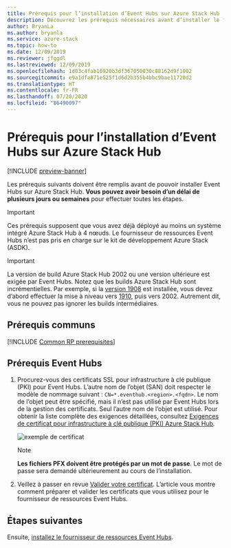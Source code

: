 ```yaml
---
title: Prérequis pour l’installation d’Event Hubs sur Azure Stack Hub
description: Découvrez les prérequis nécessaires avant d’installer le fournisseur de ressources Event Hubs sur Azure Stack Hub.
author: BryanLa
ms.author: bryanla
ms.service: azure-stack
ms.topic: how-to
ms.date: 12/09/2019
ms.reviewer: jfggdl
ms.lastreviewed: 12/09/2019
ms.openlocfilehash: 1d03c4fab16920b3df367050030c88162d9f1002
ms.sourcegitcommit: e9a1dfa871e525f1d6d2b355b4bbc9bae11720d2
ms.translationtype: HT
ms.contentlocale: fr-FR
ms.lasthandoff: 07/20/2020
ms.locfileid: "86490097"
---
```

# <a name="prerequisites-for-installing-event-hubs-on-azure-stack-hub"></a>Prérequis pour l’installation d’Event Hubs sur Azure Stack Hub

[!INCLUDE [preview-banner](../includes/event-hubs-preview.md)]

Les prérequis suivants doivent être remplis avant de pouvoir installer Event Hubs sur Azure Stack Hub. **Vous pouvez avoir besoin d’un délai de plusieurs jours ou semaines** pour effectuer toutes les étapes.

> [!IMPORTANT]
> Ces prérequis supposent que vous avez déjà déployé au moins un système intégré Azure Stack Hub à 4 nœuds. Le fournisseur de ressources Event Hubs n’est pas pris en charge sur le kit de développement Azure Stack (ASDK).

> [!IMPORTANT]
> La version de build Azure Stack Hub 2002 ou une version ultérieure est exigée par Event Hubs. Notez que les builds Azure Stack Hub sont incrémentielles. Par exemple, si la [version 1908](./release-notes.md?view=azs-1908#1908-build-reference) est installée, vous devez d’abord effectuer la mise à niveau vers [1910](./release-notes.md?view=azs-1910#1910-build-reference), puis vers 2002. Autrement dit, vous ne pouvez pas ignorer les builds intermédiaires.

## <a name="common-prerequisites"></a>Prérequis communs

[!INCLUDE [Common RP prerequisites](../includes/marketplace-resource-provider-prerequisites.md)]

## <a name="event-hubs-prerequisites"></a>Prérequis Event Hubs

1. Procurez-vous des certificats SSL pour infrastructure à clé publique (PKI) pour Event Hubs. L’autre nom de l’objet (SAN) doit respecter le modèle de nommage suivant : `CN=*.eventhub.<region>.<fqdn>`. Le nom de l’objet peut être spécifié, mais il n’est pas utilisé par Event Hubs lors de la gestion des certificats. Seul l’autre nom de l’objet est utilisé. Pour obtenir la liste complète des exigences détaillées, consultez [Exigences de certificat pour infrastructure à clé publique (PKI) Azure Stack Hub](azure-stack-pki-certs.md).  

   ![exemple de certificat](media/event-hubs-rp-prerequisites/certificate-example.png)

   > [!NOTE]
   > **Les fichiers PFX doivent être protégés par un mot de passe**. Le mot de passe sera demandé ultérieurement au cours de l’installation.

2. Veillez à passer en revue [Valider votre certificat](azure-stack-validate-pki-certs.md). L’article vous montre comment préparer et valider les certificats que vous utilisez pour le fournisseur de ressources Event Hubs. 

## <a name="next-steps"></a>Étapes suivantes

Ensuite, [installez le fournisseur de ressources Event Hubs](event-hubs-rp-install.md).
